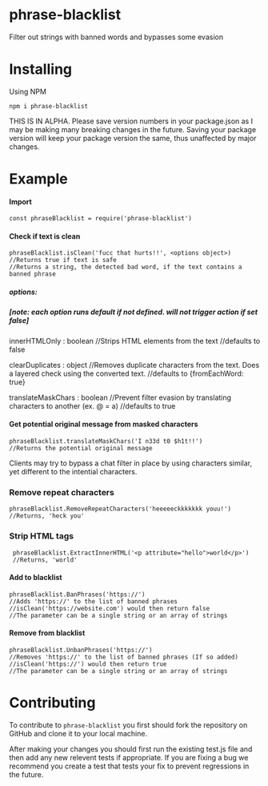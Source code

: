 # phrase-blacklist

Filter out strings with banned words and bypasses some evasion


# Installing

Using NPM

    npm i phrase-blacklist  

THIS IS IN ALPHA. Please save version numbers in your package.json as I may be making many breaking changes in the future. Saving your package version will keep your package version the same, thus unaffected by major changes.

# Example
#### Import

    const phraseBlacklist = require('phrase-blacklist')

#### Check if text is clean

    phraseBlacklist.isClean('fucc that hurts!!', <options object>) 
    //Returns true if text is safe
    //Returns a string, the detected bad word, if the text contains a banned phrase
    
##### options: 
##### [note: each option runs default if not defined.  will not trigger action if set false]
innerHTMLOnly : boolean
//Strips HTML elements from the text
//defaults to false

clearDuplicates : object
//Removes duplicate characters from the text. Does a layered check using the converted text.
//defaults to {fromEachWord: true}

translateMaskChars : boolean
//Prevent filter evasion by translating characters to another (ex. @ = a)
//defaults to true
    

#### Get potential original message from masked characters

    phraseBlacklist.translateMaskChars('I n33d t0 $h1t!!') 
    //Returns the potential original message
Clients may try to bypass a chat filter in place by using characters similar, yet different to the intential characters. 

### Remove repeat characters
    phraseBlacklist.RemoveRepeatCharacters('heeeeeckkkkkkk youu!')
    //Returns, 'heck you'

### Strip HTML tags

     phraseBlacklist.ExtractInnerHTML('<p attribute="hello">world</p>')
     //Returns, 'world'
    
#### Add to blacklist

    phraseBlacklist.BanPhrases('https://') 
    //Adds 'https://' to the list of banned phrases
    //isClean('https://website.com') would then return false
    //The parameter can be a single string or an array of strings

#### Remove from blacklist

    phraseBlacklist.UnbanPhrases('https://') 
    //Removes 'https://' to the list of banned phrases (If so added)
    //isClean('https://') would then return true
    //The parameter can be a single string or an array of strings

# Contributing

To contribute to `phrase-blacklist` you first should fork the repository on GitHub and clone it to your local machine.

After making your changes you should first run the existing test.js file and then add any new relevent tests if appropriate. If you are fixing a bug we recommend you create a test that tests your fix to prevent regressions in the future. 